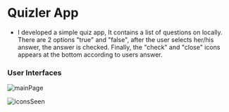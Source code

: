 # Quizler App

-   I developed a simple quiz app, It contains a list of questions on locally.
    There are 2 options "true" and "false", after the user selects her/his answer, the answer is checked.
    Finally, the "check" and "close" icons appears at the bottom according to users answer.

### User Interfaces

![mainPage](https://user-images.githubusercontent.com/50529379/143486579-c2088ade-fd12-482c-9beb-fc7bbf52fc03.png)

![iconsSeen](https://user-images.githubusercontent.com/50529379/143486739-9bf6303f-9c22-4ba6-ad85-7104a422709b.png)




